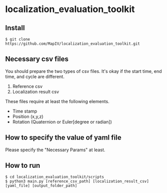 # localization_evaluation_toolkit
 

## Install
```
$ git clone https://github.com/MapIV/localization_evaluation_toolkit.git
```

## Necessary csv files
You should prepare the two types of csv files. It's okay if the start time, end time, and cycle are different.
1. Reference csv
2. Localization result csv

These files require at least the following elements.
- Time stamp
- Position (x,y,z)
- Rotation (Quaternion or Euler[degree or radian]) 

## How to specify the value of yaml file
Please specify the "Necessary Params" at least.

## How to run
```
$ cd localization_evaluation_toolkit/scripts
$ python3 main.py [reference_csv_path] [localization_result_csv] [yaml_file] [output_folder_path]
```